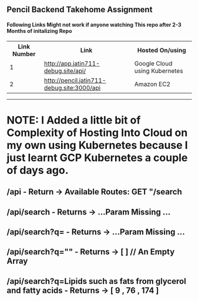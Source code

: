 <h2>Pencil Backend Takehome Assignment</h2>
<h4>Following Links Might not work if anyone watching This repo after 2-3 Months of initalizing Repo</h4>
<table>
    <tr>
        <th>Link Number</th><th>Link</th><th>Hosted On/using</th>
    </tr>
    <tr>
        <td>1</td><td><a href="http://app.jatin711-debug.site/api/">http://app.jatin711-debug.site/api/</a></td><td>Google Cloud using Kubernetes</td>
    </tr>
    <tr>
        <td>2</td><td><a href="http://pencil.jatin711-debug.site:3000/api/">http://pencil.jatin711-debug.site:3000/api</a></td><td>Amazon EC2</td>
    </tr>
</table>
<hr>

# NOTE: I Added a little bit of Complexity of Hosting Into Cloud on my own using Kubernetes because I just learnt GCP Kubernetes a couple of days ago.

## /api  - Return -> Available Routes: GET "/search

## /api/search - Returns -> ...Param Missing ...

## /api/search?q= - Returns -> ...Param Missing ...

## /api/search?q="" - Returns -> [  ] // An Empty Array

## /api/search?q=Lipids such as fats from glycerol and fatty acids - Returns -> [ 9 , 76 , 174 ]




